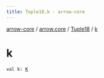 ```yaml
---
title: Tuple18.k - arrow-core
---
```


[arrow-core](../../index.html) / [arrow.core](../index.html) / [Tuple18](index.html) / [k](./k.html)

# k

`val k: `[`K`](index.html#K)